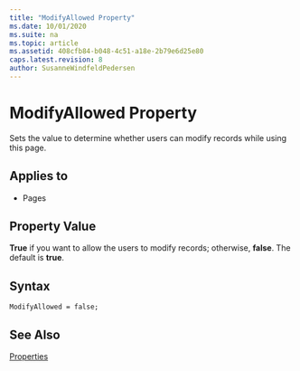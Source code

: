 ```yaml
---
title: "ModifyAllowed Property"
ms.date: 10/01/2020
ms.suite: na
ms.topic: article
ms.assetid: 408cfb84-b048-4c51-a18e-2b79e6d25e80
caps.latest.revision: 8
author: SusanneWindfeldPedersen
---
```


# ModifyAllowed Property

Sets the value to determine whether users can modify records while using this page.  
  
## Applies to  
  
- Pages  
  
## Property Value

**True** if you want to allow the users to modify records; otherwise, **false**. The default is **true**. 

## Syntax

```AL
ModifyAllowed = false;
``` 
  
## See Also

[Properties](devenv-properties.md)